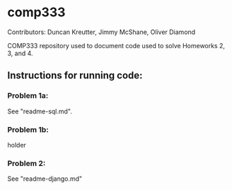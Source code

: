# comp333

Contributors: Duncan Kreutter, Jimmy McShane, Oliver Diamond

COMP333 repository used to document code used to solve Homeworks 2, 3, and 4.

## Instructions for running code:

### Problem 1a: 

See "readme-sql.md".

### Problem 1b:

holder

### Problem 2:

See "readme-django.md"
